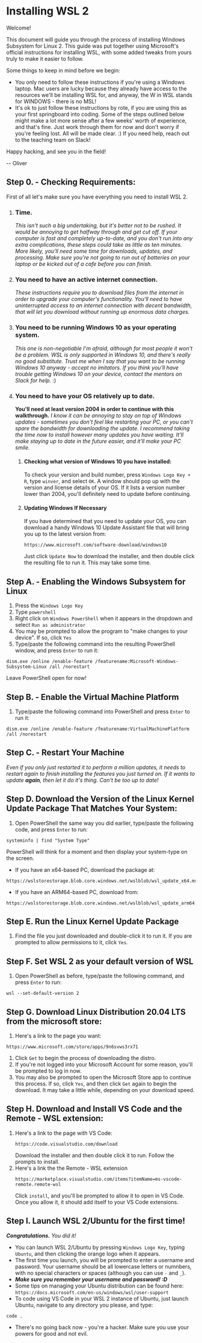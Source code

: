 # Installing WSL 2

Welcome!

This document will guide you through the process of installing Windows Subsystem for Linux 2. This guide was put together using Microsoft's official instructions for installing WSL, with some added tweaks from yours truly to make it easier to follow.

Some things to keep in mind before we begin:

* You only need to follow these instructions if you're using a Windows laptop. Mac users are lucky because they already have access to the resources we'll be installing WSL for, and anyway, the W in WSL stands for WINDOWS - there is no MSL!
* It's ok to just follow these instructions by rote, if you are using this as your first springboard into coding. Some of the steps outlined below might make a lot more sense after a few weeks' worth of experience, and that's fine. Just work through them for now and don't worry if you're feeling lost. All will be made clear. :) If you need help, reach out to the teaching team on Slack!

Happy hacking, and see you in the field!

-- Oliver


## Step 0. - Checking Requirements:
First of all let's make sure you have everything you need to install WSL 2.

1. ### Time.
    *This isn't such a big undertaking, but it's better not to be rushed. It would be annoying to get halfway through and get cut off. If your computer is fast and completely up-to-date, and you don't run into any extra complications, these steps could take as little as ten minutes. More likely, you'll need some time for downloads, updates, and processing. Make sure you're not going to run out of batteries on your laptop or be kicked out of a cafe before you can finish.*
1. ### You need to have an active internet connection.
    *These instructions require you to download files from the internet in order to upgrade your computer's functionality. You'll need to have uninterrupted access to an internet connection with decent bandwidth, that will let you download without running up enormous data charges.*
1. ### You need to be running Windows 10 as your operating system.
    *This one is non-negotiable I'm afraid, although for most people it won't be a problem. WSL is only supported in Windows 10, and there's really no good substitute. Trust me when I say that you want to be running Windows 10 anyway - accept no imitators. If you think you'll have trouble getting Windows 10 on your device, contact the mentors on Slack for help.* :)
1. ### You need to have your OS relatively up to date.
    **You'll need at least version 2004 in order to continue with this walkthrough.**
    *I know it can be annoying to stay on top of Windows updates - sometimes you don't feel like restarting your PC, or you can't spare the bandwidth for downloading the update. I recommend taking the time now to install however many updates you have waiting. It'll make staying up to date in the future easier, and it'll make your PC smile.*
    1. #### Checking what version of Windows 10 you have installed:
        To check your version and build number, press ```Windows Logo Key + R```, type ```winver```, and select ```OK```. A window should pop up with the version and license details of your OS. If it lists a version number lower than 2004, you'll definitely need to update before continuing.  
    1. #### Updating Windows If Necessary
        If you have determined that you need to update your OS, you can download a handy Windows 10 Update Assistant file that will bring you up to the latest version from: 
        ```
        https://www.microsoft.com/software-download/windows10
        ```
        Just click ```Update Now``` to download the installer, and then double click the resulting file to run it. This may take some time.


## Step A. - Enabling the Windows Subsystem for Linux
    
1. Press the ```Windows Logo Key```
1. Type ```powershell```
1. Right click on ```Windows PowerShell``` when it appears in the dropdown and select ```Run as administrator```
1. You may be prompted to allow the program to "make changes to your device".  If so, click ```Yes``` 
1. Type/paste the following command into the resulting PowerShell window, and press ```Enter``` to run it:
```
dism.exe /online /enable-feature /featurename:Microsoft-Windows-Subsystem-Linux /all /norestart
```
Leave PowerShell open for now!


## Step B. - Enable the Virtual Machine Platform
1. Type/paste the following command into PowerShell and press ```Enter``` to run it:
```
dism.exe /online /enable-feature /featurename:VirtualMachinePlatform /all /norestart
```


## Step C. - Restart Your Machine
*Even if you only just restarted it to perform a million updates, it needs to restart again to finish installing the features you just turned on. If it wants to update **again**, then let it do it's thing. Can't be too up to date!*


## Step D. Download the Version of the Linux Kernel Update Package That Matches Your System:
1. Open PowerShell the same way you did earlier, type/paste the following code, and press ```Enter``` to run:
```
systeminfo | find "System Type"
```
PowerShell will think for a moment and then display your system-type on the screen.

* If you have an x64-based PC, download the package at:
```
https://wslstorestorage.blob.core.windows.net/wslblob/wsl_update_x64.msi
```
* If you have an ARM64-based PC, download from:
```
https://wslstorestorage.blob.core.windows.net/wslblob/wsl_update_arm64.msi
```


## Step E. Run the Linux Kernel Update Package
1. Find the file you just downloaded and double-click it to run it. If you are prompted to allow permissions to it, click ```Yes```.


## Step F. Set WSL 2 as your default version of WSL
1. Open PowerShell as before, type/paste the following command, and press ```Enter``` to run:
```
wsl --set-default-version 2
```


## Step G. Download Linux Distribution 20.04 LTS from the microsoft store:
1. Here's a link to the page you want:
```
https://www.microsoft.com/store/apps/9n6svws3rx71
```
1. Click ```Get``` to begin the process of downloading the distro. 
1. If you're not logged into your Microsoft Account for some reason, you'll be prompted to log in now.
1. You may also be prompted to open the Microsoft Store app to continue this process. If so, click ```Yes```, and then click ```Get``` again to begin the download. It may take a little while, depending on your download speed.


## Step H. Download and Install VS Code and the Remote - WSL extension:
1. Here's a link to the page with VS Code:
    ```
    https://code.visualstudio.com/download
    ```
    Download the installer and then double click it to run. Follow the prompts to install.
1. Here's a link the the Remote - WSL extension
    ```
    https://marketplace.visualstudio.com/items?itemName=ms-vscode-remote.remote-wsl
    ```
    Click ```install```, and you'll be prompted to allow it to open in VS Code. Once you allow it, it should add itself to your VS Code extensions. 



## Step I. Launch WSL 2/Ubuntu for the first time!
***Congratulations.***  *You did it!*
* You can launch WSL 2/Ubuntu by pressing ```Windows Logo Key```, typing ```Ubuntu```, and then clicking the orange logo when it appears.
* The first time you launch, you will be prompted to enter a username and password. Your username should be all lowercase letters or numnbers, with no special characters or spaces (although you can use ```-``` and ```_```). 
* ***Make sure you remember your username and password! :D*** 
* Some tips on managing your Ubuntu distribution can be found here:
    ```https://docs.microsoft.com/en-us/windows/wsl/user-support```
* To code using VS Code in your WSL 2 instance of Ubuntu, just launch Ubuntu, navigate to any directory you please, and type:
```
code .
```

* There's no going back now - you're a hacker. Make sure you use your powers for good and not evil.
